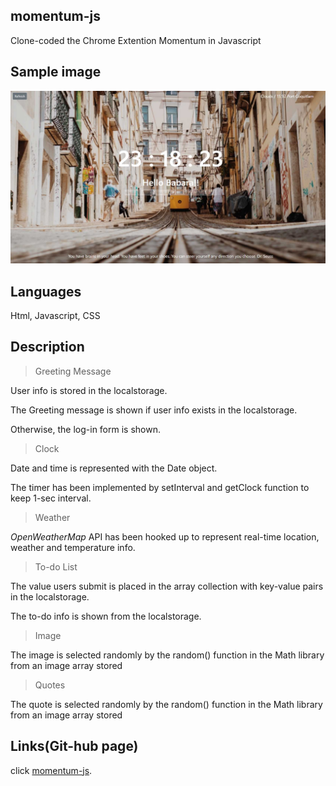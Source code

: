 ## momentum-js
Clone-coded the Chrome Extention Momentum in Javascript

## Sample image
![Momentum](img/sample.jpg "Momentum")

## Languages 

Html, Javascript, CSS

## Description
> Greeting Message

User info is stored in the localstorage.

The Greeting message is shown if user info exists in the localstorage.

Otherwise, the log-in form is shown.

> Clock

Date and time is represented with the Date object.

The timer has been implemented by setInterval and getClock function to keep 1-sec interval.

> Weather

*OpenWeatherMap* API has been hooked up to represent real-time location, weather and temperature info.

> To-do List

The value users submit is placed in the array collection with key-value pairs in the localstorage.

The to-do info is shown from the localstorage.

> Image

The image is selected randomly by the random() function in the Math library from an image array stored

> Quotes

The quote is selected randomly by the random() function in the Math library from an image array stored

## Links(Git-hub page)

click [momentum-js](https://min8grace.github.io/momentum-js/).

